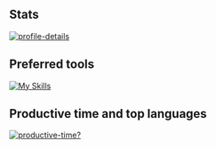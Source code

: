 ## Stats
[![profile-details](http://github-profile-summary-cards.vercel.app/api/cards/profile-details?username=iliareshetov&theme=transparent)](https://github-profile-summary-cards.vercel.app)

## Preferred tools
[![My Skills](https://skillicons.dev/icons?i=react,java,swift)](https://skillicons.dev)  

## Productive time and top languages
[![productive-time?](http://github-profile-summary-cards.vercel.app/api/cards/productive-time?username=iliareshetov&theme=transparent)](https://github.com/vn7n24fzkq/github-profile-summary-cards)
